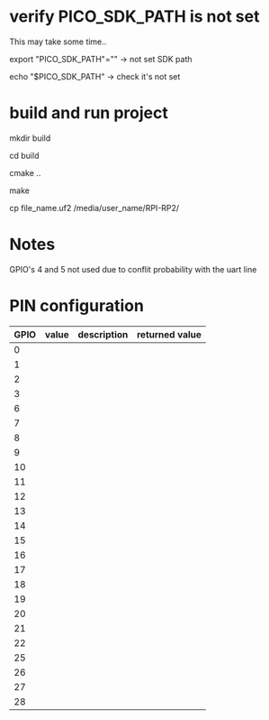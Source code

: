 # verify PICO_SDK_PATH is not set

This may take some time..

export "PICO_SDK_PATH"="" -> not set SDK path

echo "$PICO_SDK_PATH" -> check it's not set

# build and run project

mkdir build

cd build

cmake ..

make

cp file_name.uf2 /media/user_name/RPI-RP2/


# Notes

GPIO's 4 and 5 not used due to conflit probability with the uart line


# PIN configuration

| GPIO | value | description |  returned value |
|----- |-------|-------------|-----------------|
|  0   |       |             |                 | 
|  1   |       |             |                 |
|  2   |       |             |                 |
|  3   |       |             |                 | 
|  6   |       |             |                 |
|  7   |       |             |                 |
|  8   |       |             |                 | 
|  9   |       |             |                 |
|  10   |       |             |                 |
|  11   |       |             |                 | 
|  12  |       |             |                 |
|  13   |       |             |                 |
|  14   |       |             |                 | 
|  15   |       |             |                 |
|  16   |       |             |                 |
|  17   |       |             |                 | 
|  18   |       |             |                 |
|  19   |       |             |                 |
|  20   |       |             |                 | 
|  21   |       |             |                 |
|  22   |       |             |                 |
|  25   |       |             |                 | 
|  26   |       |             |                 |
|  27   |       |             |                 |
|  28   |       |             |                 | 

